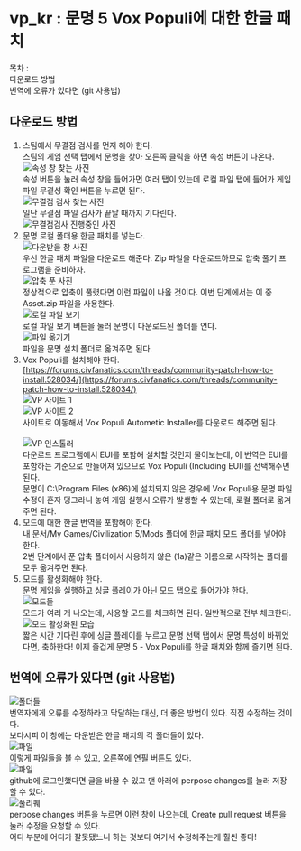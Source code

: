# vp_kr : 문명 5 Vox Populi에 대한 한글 패치
목차 : <br/>
다운로드 방법 <br/>
번역에 오류가 있다면 (git 사용법) <br/>
## 다운로드 방법
1. 스팀에서 무결점 검사를 먼저 해야 한다. <br/>
스팀의 게임 선택 탭에서 문명을 찾아 오른쪽 클릭을 하면 속성 버튼이 나온다.<br/>
![속성 창 찾는 사진](https://img1.daumcdn.net/thumb/R1280x0/?scode=mtistory2&fname=https%3A%2F%2Fblog.kakaocdn.net%2Fdn%2FpXBZV%2FbtqP10vvnCf%2FKJFvsckxXkKe4U3fd0Roa0%2Fimg.png "왼쪽 게임 탭에서 문명 / 오른쪽 클릭 / 속성")<br/>
속성 버튼을 눌러 속성 창을 들어가면 여러 탭이 있는데 로컬 파일 탭에 들어가 게임 파일 무결성 확인 버튼을 누르면 된다.<br/>
![무결점 검사 찾는 사진](https://img1.daumcdn.net/thumb/R1280x0/?scode=mtistory2&fname=https%3A%2F%2Fblog.kakaocdn.net%2Fdn%2FwW6dx%2FbtqPTCXfppv%2F594fdwepKoWddyn7vm7wJ1%2Fimg.png "속성 탭에서 로컬 파일 / 게임 파일 무결성 확인")<br/>
일단 무결점 파일 검사가 끝날 때까지 기다린다.<br/>
![무결점검사 진행중인 사진](https://img1.daumcdn.net/thumb/R1280x0/?scode=mtistory2&fname=https%3A%2F%2Fblog.kakaocdn.net%2Fdn%2F222d0%2FbtqPYj3Ufgd%2FAlrVReFeBwssPiMQYq8ao1%2Fimg.png "문명 다운로드 설정")<br/>
2. 문명 로컬 폴더용 한글 패치를 넣는다. <br/>
![다운받을 창 사진](https://img1.daumcdn.net/thumb/R1280x0/?scode=mtistory2&fname=https%3A%2F%2Fblog.kakaocdn.net%2Fdn%2FGdK3M%2FbtqPPBY2j3M%2FuGorYgwcKe7o0kwuCKciT1%2Fimg.png "초록색 Code 버튼 / Downlload Zip") <br/>
우선 한글 패치 파일을 다운로드 해준다. Zip 파일을 다운로드하므로 압축 풀기 프로그램을 준비하자.<br/>
![압축 푼 사진](https://img1.daumcdn.net/thumb/R1280x0/?scode=mtistory2&fname=https%3A%2F%2Fblog.kakaocdn.net%2Fdn%2FbK0Njw%2FbtqPPBY2j5I%2FLjREoIYSqjD3zQrDKHocPK%2Fimg.png "압축을 푼 모습") <br/>
정상적으로 압축이 풀렸다면 이런 파일이 나올 것이다. 이번 단계에서는 이 중 Asset.zip 파일을 사용한다.<br/>
![로컬 파일 보기](https://img1.daumcdn.net/thumb/R1280x0/?scode=mtistory2&fname=https%3A%2F%2Fblog.kakaocdn.net%2Fdn%2FlMPNv%2FbtqP0ssgq3f%2F7YN6vTVzMqAf4YVYg71SSK%2Fimg.png "로컬 컨텐츠 파일 보기") <br/>
로컬 파일 보기 버튼을 눌러 문명이 다운로드된 폴더를 연다.<br/>
![파일 옮기기](https://img1.daumcdn.net/thumb/R1280x0/?scode=mtistory2&fname=https%3A%2F%2Fblog.kakaocdn.net%2Fdn%2FOscv7%2FbtqPWZkkyqq%2FfzZptYGuCaNs9vQbuqpBnk%2Fimg.png "Asset.zip 압축 푼 것을 로컬 폴더로 옮긴다")<br/>
파일을 문명 설치 폴더로 옮겨주면 된다.<br/>
3. Vox Populi를 설치해야 한다.<br/>
[https://forums.civfanatics.com/threads/community-patch-how-to-install.528034/](https://forums.civfanatics.com/threads/community-patch-how-to-install.528034/)<br/>
![VP 사이트 1](https://img1.daumcdn.net/thumb/R1280x0/?scode=mtistory2&fname=https%3A%2F%2Fblog.kakaocdn.net%2Fdn%2FdJfuRS%2FbtqP0sZ6Pq1%2FUUwQd8axhJqchKGCTTEAh1%2Fimg.png "사이트 메인")<br/>
![VP 사이트 2](https://img1.daumcdn.net/thumb/R1280x0/?scode=mtistory2&fname=https%3A%2F%2Fblog.kakaocdn.net%2Fdn%2FbQdoRK%2FbtqPTC3XXa6%2FpPYuMH19E6jtgiLmtHqOI0%2Fimg.png "다운로드 위치")<br/>
사이트로 이동해서 Vox Populi Autometic Installer를 다운로드 해주면 된다.<br/><br/>
![VP 인스톨러](https://img1.daumcdn.net/thumb/R1280x0/?scode=mtistory2&fname=https%3A%2F%2Fblog.kakaocdn.net%2Fdn%2Fdn71Oh%2FbtqPWYscDFv%2FT4tiU1W9Xq1jFzHAZcKh50%2Fimg.png "무조건 Include EUI 사용")<br/>
다운로드 프로그램에서 EUI를 포함해 설치할 것인지 물어보는데, 이 번역은 EUI를 포함하는 기준으로 만들어져 있으므로 Vox Populi (Including EUI)를 선택해주면 된다.<br/>
문명이 C:\Program Files (x86)에 설치되지 않은 경우에 Vox Populi용 문명 파일 수정이 혼자 덩그라니 놓여 게임 실행시 오류가 발생할 수 있는데, 로컬 폴더로 옮겨주면 된다. <br/>
4. 모드에 대한 한글 번역을 포함해야 한다.<br/>
내 문서/My Games/Civilization 5/Mods 폴더에 한글 패치 모드 폴더를 넣어야 한다. <br/>
2번 단계에서 푼 압축 폴더에서 사용하지 않은 (1a)같은 이름으로 시작하는 폴더를 모두 옮겨주면 된다.<br/>
5. 모드를 활성화해야 한다.<br/>
문명 게임을 실행하고 싱글 플레이가 아닌 모드 탭으로 들어가야 한다.<br/>
![모드들](https://img1.daumcdn.net/thumb/R1280x0/?scode=mtistory2&fname=https%3A%2F%2Fblog.kakaocdn.net%2Fdn%2FcjetKF%2FbtqPYSrrQHs%2F0KehS8PFIGBpZdtk5ARad1%2Fimg.png "지금까지 설치한 모드들이 한번에 나온다")<br/>
모드가 여러 개 나오는데, 사용할 모드를 체크하면 된다. 일반적으로 전부 체크한다.<br/>
![모드 활성화된 모습](https://img1.daumcdn.net/thumb/R1280x0/?scode=mtistory2&fname=https%3A%2F%2Fblog.kakaocdn.net%2Fdn%2FPHlo7%2FbtqPWZEBnyr%2FL6wckkEuSphmCl3sx9Izr1%2Fimg.png "문명 선택 창에서 특성과 고유 유닛, 고유 건물이 바뀌어 있다")<br/>
짧은 시간 기다린 후에 싱글 플레이를 누르고 문명 선택 탭에서 문명 특성이 바뀌었다면, 축하한다! 이제 즐겁게 문명 5 - Vox Populi를 한글 패치와 함께 즐기면 된다.<br/>
## 번역에 오류가 있다면 (git 사용법)
![폴더들](https://img1.daumcdn.net/thumb/R1280x0/?scode=mtistory2&fname=https%3A%2F%2Fblog.kakaocdn.net%2Fdn%2FGdK3M%2FbtqPPBY2j3M%2FuGorYgwcKe7o0kwuCKciT1%2Fimg.png "번역 폴더")<br/>
번역자에게 오류를 수정하라고 닥달하는 대신, 더 좋은 방법이 있다. 직접 수정하는 것이다.<br/>
보다시피 이 창에는 다운받은 한글 패치의 각 폴더들이 있다.<br/>
![파일](https://img1.daumcdn.net/thumb/R1280x0/?scode=mtistory2&fname=https%3A%2F%2Fblog.kakaocdn.net%2Fdn%2FbszUjW%2FbtqPPDbxtWS%2FHgyONRlTy2fxeOyOCT2Va1%2Fimg.png "대충 적당한 파일을 엶")<br/>
이렇게 파일들을 볼 수 있고, 오른쪽에 연필 버튼도 있다.<br/>
![파일](https://img1.daumcdn.net/thumb/R1280x0/?scode=mtistory2&fname=https%3A%2F%2Fblog.kakaocdn.net%2Fdn%2FcXH2l8%2FbtqP12tkcFe%2FFtgfldKRJg9jmH8mxJOTLK%2Fimg.png "연필 버튼 클릭하면")<br/>
github에 로그인했다면 글을 바꿀 수 있고 맨 아래에 perpose changes를 눌러 저장할 수 있다.<br/>
![풀리퀘](https://img1.daumcdn.net/thumb/R1280x0/?scode=mtistory2&fname=https%3A%2F%2Fblog.kakaocdn.net%2Fdn%2FUtLMu%2FbtqP0txWlyW%2FMtuwgPyoF6JQ8nFrSuJdnk%2Fimg.png "pull request를 눌러 수정 요청을 할 수 있다")<br/>
perpose changes 버튼을 누르면 이런 창이 나오는데, Create pull request 버튼을 눌러 수정을 요청할 수 있다.<br/>
어디 부분에 어디가 잘못됐느니 하는 것보다 여기서 수정해주는게 훨씬 좋다!<br/>